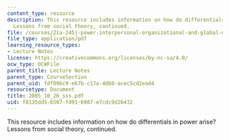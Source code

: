 ```yaml
---
content_type: resource
description: This resource includes information on how do differentials in power arise?
  Lessons from social theory, continued.
file: /courses/21a-245j-power-interpersonal-organizational-and-global-dimensions-fall-2005/f8135dd56507fd916987e7cdc9d26432_2005_10_26_sss.pdf
file_type: application/pdf
learning_resource_types:
- Lecture Notes
license: https://creativecommons.org/licenses/by-nc-sa/4.0/
ocw_type: OCWFile
parent_title: Lecture Notes
parent_type: CourseSection
parent_uid: fdf096c9-e67b-c17a-4d60-acec5cd2ead4
resourcetype: Document
title: 2005_10_26_sss.pdf
uid: f8135dd5-6507-fd91-6987-e7cdc9d26432
---
```

This resource includes information on how do differentials in power arise? Lessons from social theory, continued.